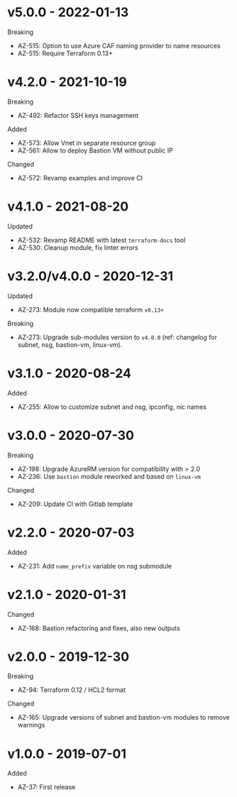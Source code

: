 # v5.0.0 - 2022-01-13

Breaking
  * AZ-515: Option to use Azure CAF naming provider to name resources
  * AZ-515: Require Terraform 0.13+

# v4.2.0 - 2021-10-19

Breaking
  * AZ-492: Refactor SSH keys management

Added
  * AZ-573: Allow Vnet in separate resource group
  * AZ-561: Allow to deploy Bastion VM without public IP

Changed
  * AZ-572: Revamp examples and improve CI

# v4.1.0 - 2021-08-20

Updated
  * AZ-532: Revamp README with latest `terraform-docs` tool 
  * AZ-530: Cleanup module, fix linter errors

# v3.2.0/v4.0.0 - 2020-12-31

Updated
  * AZ-273: Module now compatible terraform `v0.13+`

Breaking
  * AZ-273: Upgrade sub-modules version to `v4.0.0` (ref: changelog for subnet, nsg, bastion-vm, linux-vm).

# v3.1.0 - 2020-08-24

Added
  * AZ-255: Allow to customize subnet and nsg, ipconfig, nic names

# v3.0.0 - 2020-07-30

Breaking
  * AZ-198: Upgrade AzureRM version for compatibility with > 2.0
  * AZ-236: Use `bastion` module reworked and based on `linux-vm`

Changed
  * AZ-209: Update CI with Gitlab template

# v2.2.0 - 2020-07-03

Added
  * AZ-231: Add `name_prefix` variable on nsg submodule

# v2.1.0 - 2020-01-31

Changed
  * AZ-168: Bastion refactoring and fixes, also new outputs
  
# v2.0.0 - 2019-12-30

Breaking
  * AZ-94: Terraform 0.12 / HCL2 format

Changed
  * AZ-165: Upgrade versions of subnet and bastion-vm modules to remove warnings

# v1.0.0 - 2019-07-01

Added
  * AZ-37: First release
